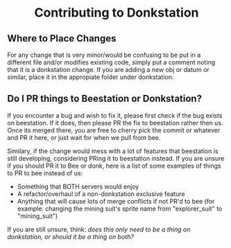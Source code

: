 <h1 align="center">Contributing to Donkstation</h1>

## Where to Place Changes

For any change that is very minor/would be confusing to be put in a different file and/or modifies existing code, simply put a comment noting that it is a donkstation change. If you are adding a new obj or datum or similar, place it in the appropiate folder under donkstation.

## Do I PR things to Beestation or Donkstation?

If you encounter a bug and wish to fix it, please first check if the bug exists on beestation. If it does, then please PR the fix to beestation rather then us. Once its merged there, you are free to cherry pick the commit or whatever and PR it here, or just wait for when we pull from bee.
<!--TODO: change wording here, I'm not sure if I like it-->
Similary, if the change would mess with a lot of features that beestation is still developing, considering PRing it to beestation instead.
If you are unsure if you should PR it to Bee or donk, here is a list of some examples of things to PR to bee instead of us:

- Something that BOTH servers would enjoy <!--Maybe change this to QoL?-->
- A refactor/overhaul of a non-donkstation exclusive feature
- Anything that will cause lots of merge conflicts if not PR'd to bee (for example: changing the mining suit's sprite name from "explorer_suit" to "mining_suit") <!--Unsure about this one-->

If you are still unsure, think: _does this only need to be a thing on donkstation, or should it be a thing on both?_

